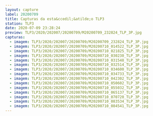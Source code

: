 ```yaml
---
layout: capture
label: 20200709
title: Capturas da esta&ccedil;&atilde;o TLP3
station: TLP3
date: 2020-07-09 23:28:24
preview: TLP3/2020/202007/20200709/M20200709_232824_TLP_3P.jpg
capturas:
  - imagem: TLP3/2020/202007/20200709/M20200709_232824_TLP_3P.jpg
  - imagem: TLP3/2020/202007/20200709/M20200710_014522_TLP_3P.jpg
  - imagem: TLP3/2020/202007/20200709/M20200710_021825_TLP_3P.jpg
  - imagem: TLP3/2020/202007/20200709/M20200710_030230_TLP_3P.jpg
  - imagem: TLP3/2020/202007/20200709/M20200710_031548_TLP_3P.jpg
  - imagem: TLP3/2020/202007/20200709/M20200710_032514_TLP_3P.jpg
  - imagem: TLP3/2020/202007/20200709/M20200710_034600_TLP_3P.jpg
  - imagem: TLP3/2020/202007/20200709/M20200710_034733_TLP_3P.jpg
  - imagem: TLP3/2020/202007/20200709/M20200710_042302_TLP_3P.jpg
  - imagem: TLP3/2020/202007/20200709/M20200710_050602_TLP_3P.jpg
  - imagem: TLP3/2020/202007/20200709/M20200710_055032_TLP_3P.jpg
  - imagem: TLP3/2020/202007/20200709/M20200710_065137_TLP_3P.jpg
  - imagem: TLP3/2020/202007/20200709/M20200710_070720_TLP_3P.jpg
  - imagem: TLP3/2020/202007/20200709/M20200710_083534_TLP_3P.jpg
  - imagem: TLP3/2020/202007/20200709/M20200710_084541_TLP_3P.jpg
---
```

